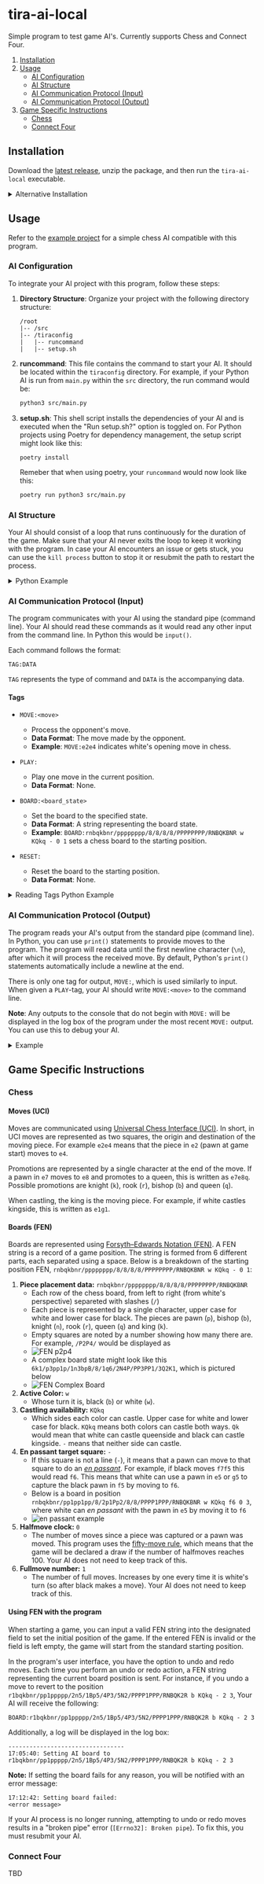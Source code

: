 # tira-ai-local

Simple program to test game AI's. Currently supports Chess and Connect Four.

1. [Installation](#installation)
2. [Usage](#usage)
    - [AI Configuration](#ai-configuration)
    - [AI Structure](#ai-structure)
    - [AI Communication Protocol (Input)](#ai-communication-protocol-input)
    - [AI Communication Protocol (Output)](#ai-communication-protocol-output)
3. [Game Specific Instructions](#game-specific-instructions)
    - [Chess](#chess)
    - [Connect Four](#connect-four)

## Installation

Download the [latest release](https://github.com/game-ai-platform-team/tira-ai-local/releases), unzip the package, and then run the `tira-ai-local` executable.

<details>
    <summary>Alternative Installation</summary>

#### Requirements

Ensure you have the following prerequisites installed on your system:

-   [Python](https://www.python.org/) 3.10 or newer
-   [Node.js](https://nodejs.org/en/download/current)
-   [Poetry](https://python-poetry.org/docs/#installation)

#### Installation Steps

1. Clone the repository:
    ```bash
    git clone https://github.com/game-ai-platform-team/tira-ai-local.git
    ```
2. Navigate to the `background-service` directory:
    ```bash
    cd tira-ai-local/background-service
    ```
3. Install the Python dependencies using Poetry:
    ```bash
    poetry install
    ```
4. Build the background service:
    ```bash
    poetry run invoke build
    ```
5. Navigate to the `app` directory:
    ```bash
    cd ../app
    ```
6. Install the Node.js dependencies using npm:
    ```bash
    npm install
    ```
7. Start the program:
    ```bash
    npm start
    ```

If you make any changes to the background service, you will have to build it again. If you want your changes to immediately take effect, instead of building the background service, you can also start it separately from the main app. In this case, open two terminals, one in `./app` and one in `./background-service`.

1. In `./background-service` run
    ```bash
    poetry run python3 src/app.py
    ```
2. Then in `./app` run
    ```bash
    npm start
    ```

#### Building Instructions

1. In the `./background-service` directory, run:
    ```bash
    poetry run invoke build
    ```
2. In the `./app` directory, run:
    ```bash
    npm run make
    ```

The built program can be found in the `./app/out/tira-ai-local-<platform>/` directory.

</details>

## Usage

Refer to the [example project](https://github.com/game-ai-platform-team/stupid-chess-ai) for a simple chess AI compatible with this program.

### AI Configuration

To integrate your AI project with this program, follow these steps:

1. **Directory Structure**: Organize your project with the following directory structure:

    ```
    /root
    |-- /src
    |-- /tiraconfig
    |   |-- runcommand
    |   |-- setup.sh
    ```

2. **runcommand**: This file contains the command to start your AI. It should be located within the `tiraconfig` directory. For example, if your Python AI is run from `main.py` within the `src` directory, the run command would be:

    ```bash
    python3 src/main.py
    ```

3. **setup.sh**: This shell script installs the dependencies of your AI and is executed when the "Run setup.sh?" option is toggled on. For Python projects using Poetry for dependency management, the setup script might look like this:

    ```shell
    poetry install
    ```

    Remeber that when using poetry, your `runcommand` would now look like this:

    ```bash
    poetry run python3 src/main.py
    ```

### AI Structure

Your AI should consist of a loop that runs continuously for the duration of the game. Make sure that your AI never exits the loop to keep it working with the program. In case your AI encounters an issue or gets stuck, you can use the `kill process` button to stop it or resubmit the path to restart the process.

<details>
    <summary>Python Example</summary>

```python
def main():
    while True:
        # Read input commands from the program
        command = input().strip()
        
        # Process input commands and generate output responses
        # Implement your AI logic here
        
if __name__ == "__main__":
    main()
```

</details>

### AI Communication Protocol (Input)

The program communicates with your AI using the standard pipe (command line). Your AI should read these commands as it would read any other input from the command line. In Python this would be `input()`.

Each command follows the format:

```
TAG:DATA
```

`TAG` represents the type of command and `DATA` is the accompanying data.

#### Tags

-   `MOVE:<move>`

    -   Process the opponent's move.
    -   **Data Format**: The move made by the opponent.
    -   **Example**: `MOVE:e2e4` indicates white's opening move in chess.

-   `PLAY:`

    -   Play one move in the current position.
    -   **Data Format**: None.

-   `BOARD:<board_state>`

    -   Set the board to the specified state.
    -   **Data Format**: A string representing the board state.
    -   **Example**: `BOARD:rnbqkbnr/pppppppp/8/8/8/8/PPPPPPPP/RNBQKBNR w KQkq - 0 1` sets a chess board to the starting position.

-   `RESET:`
    -   Reset the board to the starting position.
    -   **Data Format**: None.

<details>
    <summary>Reading Tags Python Example</summary>

```python
def main():
    while True:
        command = input().strip()
        if not command:
            continue

        tag, data = command.split(":", 1)

        if tag == "MOVE":
            # Handle opponent's move
        elif tag == "PLAY":
            # Play a move
        elif tag == "BOARD":
            # Set the board state
        elif tag == "RESET":
            # Reset the board

if __name__ == "__main__":
    main()
```

</details>

### AI Communication Protocol (Output)

The program reads your AI's output from the standard pipe (command line). In Python, you can use `print()` statements to provide moves to the program. The program will read data until the first newline character (`\n`), after which it will process the received move. By default, Python's `print()` statements automatically include a newline at the end.

There is only one tag for output, `MOVE:`, which is used similarly to input. When given a `PLAY`-tag, your AI should write `MOVE:<move>` to the command line.

**Note**: Any outputs to the console that do not begin with `MOVE:` will be displayed in the log box of the program under the most recent `MOVE:` output. You can use this to debug your AI.

<details>

<summary>Example</summary>

This chess "AI" chooses predetermined moves from a list.

```python
def main():
    moves = ["e2e4", "b8b6", "g7g5", "c7c6", ... ]

    for move in moves:
        command = input().strip()

        print("This is before a move is returned")

        print(f"I moved {move}")
        print(f"MOVE.{move}") # This is not read as a move
        print(f"MOVE:{move}") # Only this is read as a valid move

        print("This is after a move is returned")

if __name__ == "__main__":
    main()
```

In this example, the program would read `e2e4` as the output from your AI. If your AI returns `e7e5` as the next move, the log box would display:

```
---------------------------------
15:44:02: e7e5:
This is before a move is returned
I moved e2e4
MOVE.e2e4
---------------------------------
```

The program would then process the move e2e4 and wait for further input. After receiving the next input, `test` would be displayed in the log box under the next `MOVE:`. If your AI chose `b8a6` as its move, the log box would display:

```
---------------------------------
15:44:05: b8a6:
This is after a move is returned
This is before a move is returned
I moved b8b6
MOVE.b8b6
---------------------------------
```

</details>

## Game Specific Instructions

### Chess

#### Moves (UCI)

Moves are communicated using [Universal Chess Interface (UCI)](https://en.wikipedia.org/wiki/Universal_Chess_Interface). In short, in UCI moves are represented as two squares, the origin and destination of the moving piece. For example `e2e4` means that the piece in `e2` (pawn at game start) moves to `e4`.

Promotions are represented by a single character at the end of the move. If a pawn in `e7` moves to `e8` and promotes to a queen, this is written as `e7e8q`. Possible promotions are knight (`k`), rook (`r`), bishop (`b`) and queen (`q`).

When castling, the king is the moving piece. For example, if white castles kingside, this is written as `e1g1`.

#### Boards (FEN)

Boards are represented using [Forsyth–Edwards Notation (FEN)](https://en.wikipedia.org/wiki/Forsyth%E2%80%93Edwards_Notation). A FEN string is a record of a game position. The string is formed from 6 different parts, each separated using a space. Below is a breakdown of the starting position FEN, `rnbqkbnr/pppppppp/8/8/8/8/PPPPPPPP/RNBQKBNR w KQkq - 0 1`:

1. **Piece placement data:** `rnbqkbnr/pppppppp/8/8/8/8/PPPPPPPP/RNBQKBNR`
    - Each row of the chess board, from left to right (from white's perspective) separeted with slashes (`/`)
    - Each piece is represented by a single character, upper case for white and lower case for black. The pieces are pawn (`p`), bishop (`b`), knight (`n`), rook (`r`), queen (`q`) and king (`k`).
    - Empty squares are noted by a number showing how many there are. For example, `/P2P4/` would be displayed as
    - ![FEN p2p4](./docs/fen_example_p2p4.png)
    - A complex board state might look like this `6k1/p3pp1p/1n3bpB/8/1q6/2N4P/PP3PP1/3Q2K1`, which is pictured below
    - ![FEN Complex Board](./docs/fen_example_complex_board.png)
2. **Active Color:** `w`
    - Whose turn it is, black (`b`) or white (`w`).
3. **Castling availability:** `KQkq`
    - Which sides each color can castle. Upper case for white and lower case for black. `KQkq` means both colors can castle both ways. `Qk` would mean that white can castle queenside and black can castle kingside. `-` means that neither side can castle.
4. **En passant target square:** `-`
    - If this square is not a line (`-`), it means that a pawn can move to that square to do an _[en passant](https://en.wikipedia.org/wiki/En_passant)_. For example, if black moves `f7f5` this would read `f6`. This means that white can use a pawn in `e5` or `g5` to capture the black pawn in `f5` by moving to `f6`.
    - Below is a board in position `rnbqkbnr/pp1pp1pp/8/2p1Pp2/8/8/PPPP1PPP/RNBQKBNR w KQkq f6 0 3`, where white can _en passant_ with the pawn in `e5` by moving it to `f6`
    - ![en passant example](./docs/en_passant_example.png)
5. **Halfmove clock:** `0`
    - The number of moves since a piece was captured or a pawn was moved. This program uses the [fifty-move rule](https://en.wikipedia.org/wiki/Fifty-move_rule), which means that the game will be declared a draw if the number of halfmoves reaches 100. Your AI does not need to keep track of this.
6. **Fullmove number:** `1`
    - The number of full moves. Increases by one every time it is white's turn (so after black makes a move). Your AI does not need to keep track of this.

#### Using FEN with the program

When starting a game, you can input a valid FEN string into the designated field to set the initial position of the game. If the entered FEN is invalid or the field is left empty, the game will start from the standard starting position.

In the program's user interface, you have the option to undo and redo moves. Each time you perform an undo or redo action, a FEN string representing the current board position is sent. For instance, if you undo a move to revert to the position `r1bqkbnr/pp1ppppp/2n5/1Bp5/4P3/5N2/PPPP1PPP/RNBQK2R b KQkq - 2 3`, Your AI will receive the following:

```
BOARD:r1bqkbnr/pp1ppppp/2n5/1Bp5/4P3/5N2/PPPP1PPP/RNBQK2R b KQkq - 2 3
```

Additionally, a log will be displayed in the log box:

```
---------------------------------
17:05:40: Setting AI board to r1bqkbnr/pp1ppppp/2n5/1Bp5/4P3/5N2/PPPP1PPP/RNBQK2R b KQkq - 2 3
```

**Note:** If setting the board fails for any reason, you will be notified with an error message:
```
17:12:42: Setting board failed: 
<error message>
```

If your AI process is no longer running, attempting to undo or redo moves results in a "broken pipe" error (`[Errno32]: Broken pipe`). To fix this, you must resubmit your AI.





### Connect Four

TBD


